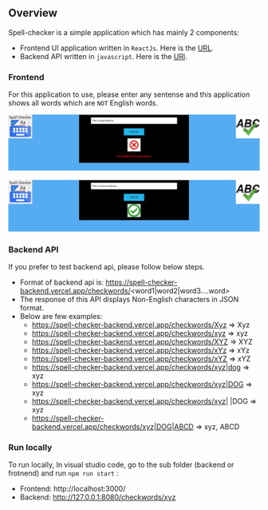 ## Overview

Spell-checker is a simple application which has mainly 2 components:
- Frontend UI application written in `ReactJs`. Here is the [URL](https://spell-checker-ui.vercel.app/).
- Backend API written in `javascript`. Here is the [URl](https://spell-checker-backend.vercel.app/checkwords).

### Frontend

For this application to use, please enter any sentense and this application shows all words which are `NOT` English words.

![Wrong](./images/wrong.png)


![Correct](./images/correct.png)

### Backend API

If you prefer to test backend api, please follow below steps.

- Format of backend api is: https://spell-checker-backend.vercel.app/checkwords/<word1|word2|word3....word>
- The response of this API displays Non-English characters in JSON format.
- Below are few examples:
	- https://spell-checker-backend.vercel.app/checkwords/Xyz  => Xyz 
	- https://spell-checker-backend.vercel.app/checkwords/xyz => xyz
	- https://spell-checker-backend.vercel.app/checkwords/XYZ => XYZ
	- https://spell-checker-backend.vercel.app/checkwords/xYz => xYz
	- https://spell-checker-backend.vercel.app/checkwords/xYZ => xYZ
	- https://spell-checker-backend.vercel.app/checkwords/xyz|dog => xyz
	- https://spell-checker-backend.vercel.app/checkwords/xyz|DOG => xyz
	- https://spell-checker-backend.vercel.app/checkwords/xyz| |DOG => xyz
	- https://spell-checker-backend.vercel.app/checkwords/xyz|DOG|ABCD => xyz, ABCD

### Run locally
 
To run locally, In visual studio code, go to the sub folder (backend or frotnend) and run `npm run start` :
- Frontend: http://localhost:3000/
- Backend: http://127.0.0.1:8080/checkwords/xyz
